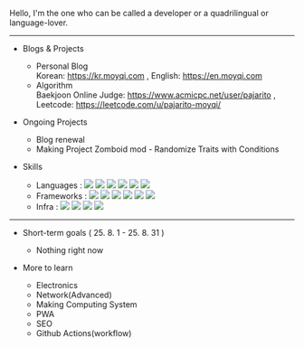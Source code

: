 Hello, I'm the one who can be called a developer or a quadrilingual or language-lover.

***

- Blogs & Projects

  - Personal Blog<br>
    Korean: https://kr.moyqi.com , English: https://en.moyqi.com
  - Algorithm<br>
    Baekjoon Online Judge: https://www.acmicpc.net/user/pajarito , Leetcode: https://leetcode.com/u/pajarito-moyqi/

- Ongoing Projects

  - Blog renewal
  - Making Project Zomboid mod - Randomize Traits with Conditions

- Skills

  - Languages : <img src="https://img.shields.io/badge/C-A8B9CC?style=flat-square&logo=C&logoColor=white"/> <img src="https://img.shields.io/badge/Javascript-F7DF1E?style=flat-square&logo=JavaScript&logoColor=white"/> <img src="https://img.shields.io/badge/Python-4B8BBE?style=flat-square&logo=Python&logoColor=white"/> <img src="https://img.shields.io/badge/Lua-2C2D72?style=flat-square&logo=Lua&logoColor=white"/> <img src="https://img.shields.io/badge/HTML5-E34F26?style=flat-square&logo=HTML5&logoColor=white"/> <img src="https://img.shields.io/badge/CSS3-1572B6?style=flat-square&logo=CSS3&logoColor=white"/>
  - Frameworks : <img src="https://img.shields.io/badge/EJS-b4ca65?style=flat-square&logoColor=white"/> <img src="https://img.shields.io/badge/Bootstrap-7952B3?style=flat-square&logo=Bootstrap&logoColor=white"/> <img src="https://img.shields.io/badge/React-61DAFB?style=flat-square&logo=React&logoColor=white"/> <img src="https://img.shields.io/badge/Node.js-339933?style=flat-square&logo=Node.js&logoColor=white"/> <img src="https://img.shields.io/badge/Express-000000?style=flat-square&logo=Express&logoColor=white"/> <img src="https://img.shields.io/badge/Django-092E20?style=flat-square&logo=Django&logoColor=white"/>
  - Infra : <img src="https://img.shields.io/badge/Linux-FCC624?style=flat-square&logo=Linux&logoColor=white"/> <img src="https://img.shields.io/badge/NGINX-009639?style=flat-square&logo=NGINX&logoColor=white"/> <img src="https://img.shields.io/badge/DigitalOcean-0080FF?style=flat-square&logo=DigitalOcean&logoColor=white"/> <img src="https://img.shields.io/badge/GithubPages-181717?style=flat-square&logo=GitHub&logoColor=white"/>

***

- Short-term goals ( 25. 8. 1 - 25. 8. 31 )
  - Nothing right now

- More to learn
  - Electronics
  - Network(Advanced)
  - Making Computing System
  - PWA
  - SEO
  - Github Actions(workflow)
